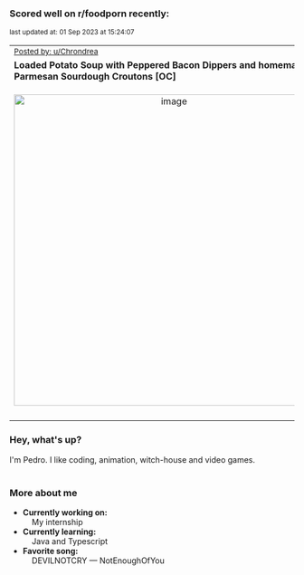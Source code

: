 ### Scored well on r/foodporn recently:

<p align="left"><sub>last updated at: 01 Sep 2023 at 15:24:07</sub></p>

|   |
| --- |
| <sub>[Posted by: u/Chrondrea][source]</sub> |
| **Loaded Potato Soup with Peppered Bacon Dippers and homemade Parmesan Sourdough Croutons [OC]** | 
|<p align="center"> <img alt="image" src="https://i.redd.it/ddl1kfya3alb1.jpg" width="550" /> </p>|
|   |

### Hey, what's up?

I'm Pedro. I like coding, animation, witch-house and video games.<br><br>

### More about me
- **Currently working on:**  
&nbsp;&nbsp;&nbsp;&nbsp;My internship
- **Currently learning:**  
&nbsp;&nbsp;&nbsp;&nbsp;Java and Typescript
- **Favorite song:**  
&nbsp;&nbsp;&nbsp;&nbsp;DEVILNOTCRY — NotEnoughOfYou<br><br>

  



  
  
  
[linkedin]: https://linkedin.com/in/pedro-h-r-gomes-8a487b14a/
[gmail]: mailto:pilique11@gmail.com
[source]: https://reddit.com/r/FoodPorn/comments/165k78r/loaded_potato_soup_with_peppered_bacon_dippers/
[redditAPI]: https://www.reddit.com/dev/api/
